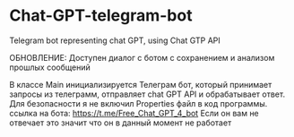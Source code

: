 # Chat-GPT-telegram-bot
Telegram bot representing chat GPT, using Chat GTP API

ОБНОВЛЕНИЕ: Доступен диалог с ботом с сохранением и анализом прошлых сообщений

В классе Main инициализируется Телеграм бот, который принимает запросы из телеграмм, отправляет chat GPT API и обрабатывает ответ.
Для безопасности я не включил Properties файл в код программы.
ссылка на бота: https://t.me/Free_Chat_GPT_4_bot
Если он вам не отвечает это значит что он в данный момент не работает
